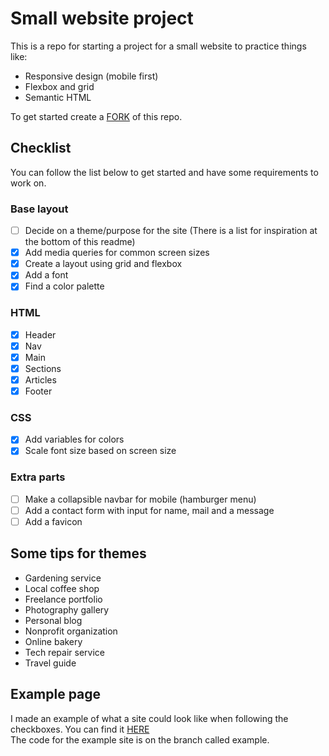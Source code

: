 # Small website project

This is a repo for starting a project for a small website to practice things like:
* Responsive design (mobile first)
* Flexbox and grid
* Semantic HTML

To get started create a [FORK](https://docs.github.com/en/pull-requests/collaborating-with-pull-requests/working-with-forks/fork-a-repo) of this repo.

## Checklist

You can follow the list below to get started and have some requirements to work on.

### Base layout
- [ ] Decide on a theme/purpose for the site (There is a list for inspiration at the bottom of this readme)
- [x] Add media queries for common screen sizes
- [x] Create a layout using grid and flexbox
- [x] Add a font
- [x] Find a color palette

### HTML
- [x] Header
- [x] Nav
- [x] Main
- [x] Sections
- [x] Articles
- [x] Footer

### CSS
- [x] Add variables for colors
- [x] Scale font size based on screen size

### Extra parts
- [ ] Make a collapsible navbar for mobile (hamburger menu)
- [ ] Add a contact form with input for name, mail and a message
- [ ] Add a favicon

## Some tips for themes

- Gardening service
- Local coffee shop
- Freelance portfolio
- Photography gallery
- Personal blog
- Nonprofit organization
- Online bakery
- Tech repair service
- Travel guide

## Example page

I made an example of what a site could look like when following the checkboxes. You can find it [HERE](https://ollewarne.github.io/small-website-project/)  
The code for the example site is on the branch called example.
